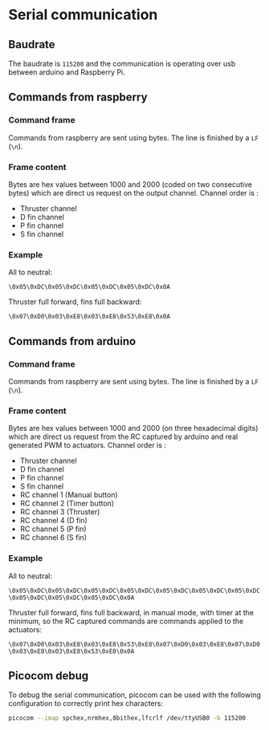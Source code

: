 # Serial communication

## Baudrate

The baudrate is `115200` and the communication is operating over usb between arduino and Raspberry Pi.

## Commands from raspberry

### Command frame
Commands from raspberry are sent using bytes. The line is finished by a `LF` (`\n`).

### Frame content
Bytes are hex values between 1000 and 2000 (coded on two consecutive bytes) which are direct us request on the output channel.
Channel order is :

- Thruster channel
- D fin channel
- P fin channel
- S fin channel

### Example

All to neutral:

`\0x05\0xDC\0x05\0xDC\0x05\0xDC\0x05\0xDC\0x0A`

Thruster full forward, fins full backward:

`\0x07\0xD0\0x03\0xE8\0x03\0xE8\0x53\0xE8\0x0A`

## Commands from arduino

### Command frame
Commands from raspberry are sent using bytes. The line is finished by a `LF` (`\n`).

### Frame content
Bytes are hex values between 1000 and 2000 (on three hexadecimal digits) which are direct us request from the RC captured by arduino and real generated PWM to actuators.
Channel order is :

- Thruster channel
- D fin channel
- P fin channel
- S fin channel
- RC channel 1 (Manual button)
- RC channel 2 (Timer button)
- RC channel 3 (Thruster)
- RC channel 4 (D fin)
- RC channel 5 (P fin)
- RC channel 6 (S fin)

### Example

All to neutral:

`\0x05\0xDC\0x05\0xDC\0x05\0xDC\0x05\0xDC\0x05\0xDC\0x05\0xDC\0x05\0xDC\0x05\0xDC\0x05\0xDC\0x05\0xDC\0x0A`

Thruster full forward, fins full backward, in manual mode, with timer at the minimum, so the RC captured commands are commands applied to the actuators:

`\0x07\0xD0\0x03\0xE8\0x03\0xE8\0x53\0xE8\0x07\0xD0\0x03\0xE8\0x07\0xD0\0x03\0xE8\0x03\0xE8\0x53\0xE8\0x0A`

## Picocom debug

To debug the serial communication, picocom can be used with the following configuration to correctly print hex characters:

```bash
picocom --imap spchex,nrmhex,8bithex,lfcrlf /dev/ttyUSB0 -b 115200
```